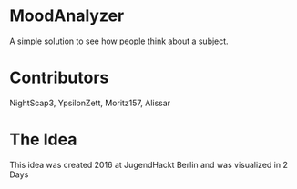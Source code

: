 # MoodAnalyzer 
A simple solution to see how people think about a subject.
# Contributors
NightScap3,
YpsilonZett,
Moritz157,
Alissar
# The Idea
This idea was created 2016 at JugendHackt Berlin and was visualized in 2 Days

